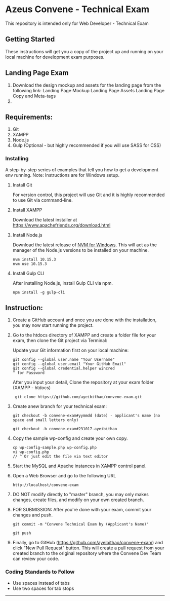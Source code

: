 # Azeus Convene - Technical Exam
This repository is intended only for Web Developer - Technical Exam

## Getting Started

These instructions will get you a copy of the project up and running on your local machine for development exam purposes.

## Landing Page Exam

1. Download the design mockup and assets for the landing page from the following link:
   Landing Page Mockup
   Landing Page Assets
   Landing Page Copy and Meta-tags
2. 

## Requirements:

1. Git
2. XAMPP
3. Node.js
4. Gulp (Optional - but highly recommended if you will use SASS for CSS)


### Installing

A step-by-step series of examples that tell you how to get a development env running. Note: Instructions are for Windows setup.

1. Install Git

    For version control, this project will use Git and it is highly recommended to use Git via command-line.

2. Install XAMPP

    Download the latest installer at https://www.apachefriends.org/download.html


3. Install Node.js

   Download the latest release of [NVM for Windows](https://github.com/coreybutler/nvm-windows).
   This will act as the manager of the Node.js versions to be installed on your machine.

    ```
    nvm install 10.15.3
    nvm use 10.15.3
    ```
6. Install Gulp CLI 

    After installing Node.js, install Gulp CLI via npm.

    ```
    npm install -g gulp-cli
    ```

## Instruction:

1. Create a GitHub account and once you are done with the installation, you may now start running the project.
2. Go to the htdocs directory of XAMPP and create a folder file for your exam, then clone the Git project via Terminal:

   Update your Git information first on your local machine:
   
    ```
   git config --global user.name "Your Username"
   git config --global user.email "Your GitHub Email"
   git config --global credential.helper wincred 
   ^ for Password 
    ```

   After you input your detail, Clone the repository at your exam folder (XAMPP - htdocs) 
    ```
     git clone https://github.com/ayeibithao/convene-exam.git
    ```
    
4. Create anew branch for your technical exam:

    ```
   git checkout -b convene-exam#yymmdd (date) - applicant's name (no space and small letters only)

   git checkout -b convene-exam#231017-ayeibithao
    ```
5. Copy the sample wp-config and create your own copy.

    ```
    cp wp-config-sample.php wp-config.php
    vi wp-config.php
    // ^ Or just edit the file via text editor
    ```

6. Start the MySQL and Apache instances in XAMPP control panel.

7. Open a Web Browser and go to the following URL

    ```
    http://localhost/convene-exam
    ```
    
5. DO NOT modify directly to "master" branch, you may only makes changes, create files, and modify on your own created branch.
6. FOR SUBMISSION: After you're done with your exam, commit your changes and push.

    ```
    git commit -m "Convene Technical Exam by (Applicant's Name)"
    
    git push
    
    ```
7. Finally, go to GitHub (https://github.com/ayeibithao/convene-exam) and click "New Pull Request" button. This will create a pull request from your created branch to the original repository where the Convene Dev Team can review your code.
   

### Coding Standards to Follow

- Use spaces instead of tabs
- Use two spaces for tab stops

***
